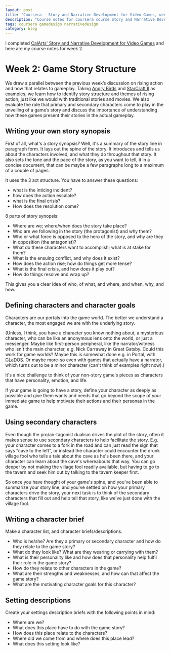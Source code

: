 ```yaml
---
layout: post
title: "Coursera - Story and Narrative Development for Video Games, week 2"
description: "Course notes for Coursera course Story and Narrative Development for Video Games, week 2"
tags: coursera gamedesign narrativedesign
category: blog
---
```


I completed [CalArts' Story and Narrative Development for Video Games](https://www.coursera.org/learn/video-game-story) and here are my course notes for week 2.

# Week 2: Game Story Structure

We draw a parallel between the previous week’s discussion on rising action and how that relates to gameplay. Taking [Angry Birds](https://en.wikipedia.org/wiki/Angry_Birds) and [StarCraft II](https://en.wikipedia.org/wiki/StarCraft_II:_Wings_of_Liberty) as examples, we learn how to identify story structure and themes of rising action, just like we would with traditional stories and movies. We also evaluate the role that primary and secondary characters come to play in the unveiling of a game’s story and discuss the importance of understanding how these games present their stories in the actual gameplay.

## Writing your own story synopsis

First of all, what's a story synopsis? Well, it's a summary of the story line in paragraph form. It lays out the spine of the story. It introduces and tells us about the characters involved, and what they do throughout that story. It also sets the tone and the pace of the story, as you want to tell, it in a concise document, that can be maybe a few paragraphs long to a maximum of a couple of pages.

It uses the 3 act structure. You have to answer these questions:
- what is the inticing incident?
- how does the action escalate?
- what is the final crisis?
- How does the resolution come?

8 parts of story synopsis:
- Where are we; where/when does the story take place?
- Who are we following in the story (the protagonist) and why them?
- Who or what force is opposed to the hero of the story, and why are they in opposition (the antagonist)?
- What do these characters want to accomplish; what is at stake for them?
- What is the ensuing conflict, and why does it exist?
- How does the action rise; how do things get more tense?
- What is the final crisis, and how does it play out?
- How do things resolve and wrap up?

This gives you a clear idea of who, of what, and where, and when, why, and how.

## Defining characters and character goals

Characters are our portals into the game world. The better we understand a character, the most engaged we are with the underlying story.

(Unless, I think, you have a character you know nothing about, a mysterious character, who can be like an anonymous lens onto the world, or just a messenger. Maybe like first-person peripheral, like the narrator/witness who isn't the main character, e.g. Nick Carraway in Great Gatsby. Could this work for game worlds? Maybe this is somewhat done e.g. in Portal, with [GLaDOS](https://en.wikipedia.org/wiki/GLaDOS). Or maybe more-so even with games that actually have a narrator, which turns out to be a minor character (can't think of examples right now).)

It's a nice challenge to think of your non-story game's pieces as characters that have personality, emotion, and life.

If your game is going to have a story, define your character as deeply as possible and give them wants and needs that go beyond the scope of your immediate game to help motivate their actions and their personas in the game.

## Using secondary characters

Even though the pro/an-tagonist dualism drives the plot of the story, often it makes sense to use secondary characters to help facilitate the story. E.g. your character comes to a fork in the road and can just read the sign that says "cave to the left", or instead the character could encounter the drunk village fool who tells a tale about the cave as he's been there, and your character can learn about the cave's whereabouts that way. You can go deeper by not making the village fool readily available, but having to go to the tavern and seek him out by talking to the tavern keeper first. 

So once you have thought of your game's spine, and you've been able to summarize your story line, and you've settled on how your primary characters drive the story, your next task is to think of the secondary characters that fill out and help tell that story, like we've just done with the village fool.

## Writing a character brief

Make a character list, and character briefs/descriptions.

- Who is he/she? Are they a primary or secondary character and how do they relate to the game story?
- What do they look like? What are they wearing or carrying with them?
- What is their personality like and how does that personality help fulfil their role in the game story?
- How do they relate to other characters in the game?
- What are their strengths and weaknesses, and how can that affect the game story?
- What are the motivating character goals for this character?

## Setting descriptions

Create your settings description briefs with the following points in mind:

- Where are we?
- What does this place have to do with the game story?
- How does this place relate to the characters?
- Where did we come from and where does this place lead?
- What does this setting look like?